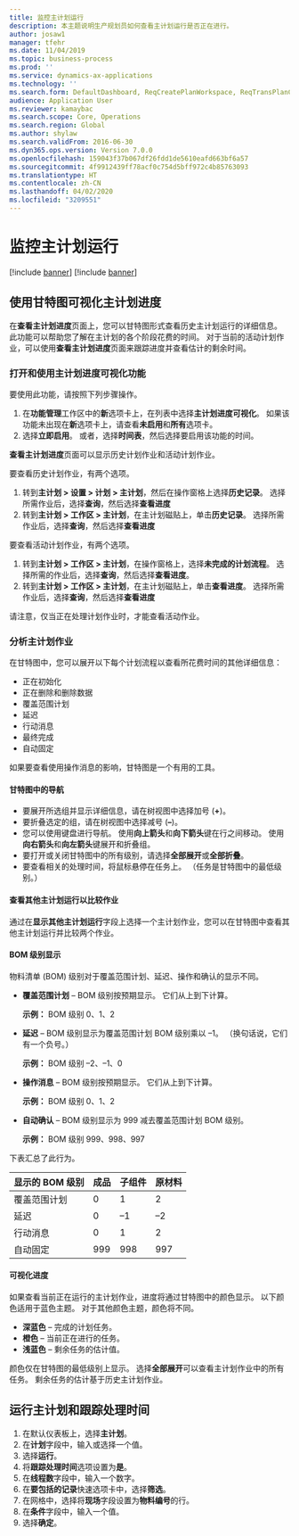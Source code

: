 ```yaml
---
title: 监控主计划运行
description: 本主题说明生产规划员如何查看主计划运行是否正在进行。
author: josaw1
manager: tfehr
ms.date: 11/04/2019
ms.topic: business-process
ms.prod: ''
ms.service: dynamics-ax-applications
ms.technology: ''
ms.search.form: DefaultDashboard, ReqCreatePlanWorkspace, ReqTransPlanCard, SysQueryForm, InventItemIdLookupSimple, ReqLog, ReqProcessTaskTrace
audience: Application User
ms.reviewer: kamaybac
ms.search.scope: Core, Operations
ms.search.region: Global
ms.author: shylaw
ms.search.validFrom: 2016-06-30
ms.dyn365.ops.version: Version 7.0.0
ms.openlocfilehash: 159043f37b067df26fdd1de5610eafd663bf6a57
ms.sourcegitcommit: 4f9912439ff78acf0c754d5bff972c4b85763093
ms.translationtype: HT
ms.contentlocale: zh-CN
ms.lasthandoff: 04/02/2020
ms.locfileid: "3209551"
---
```

# <a name="monitor-a-master-planning-run"></a>监控主计划运行

[!include [banner](../../includes/banner.md)]
[!include [banner](../../includes/preview-banner.md)]

## <a name="use-a-gantt-chart-to-visualize-master-planning-progress"></a>使用甘特图可视化主计划进度

在**查看主计划进度**页面上，您可以甘特图形式查看历史主计划运行的详细信息。 此功能可以帮助您了解在主计划的各个阶段花费的时间。 对于当前的活动计划作业，可以使用**查看主计划进度**页面来跟踪进度并查看估计的剩余时间。

### <a name="turn-on-and-use-the-master-plan-progress-visualization-feature"></a>打开和使用主计划进度可视化功能

要使用此功能，请按照下列步骤操作。

1. 在**功能管理**工作区中的**新**选项卡上，在列表中选择**主计划进度可视化**。 如果该功能未出现在**新**选项卡上，请查看**未启用**和**所有**选项卡。
1. 选择**立即启用**。 或者，选择**时间表**，然后选择要启用该功能的时间。

**查看主计划进度**页面可以显示历史计划作业和活动计划作业。 

要查看历史计划作业，有两个选项。 

1. 转到**主计划 \> 设置 \> 计划 \> 主计划**，然后在操作窗格上选择**历史记录**。 选择所需作业后，选择**查询**，然后选择**查看进度**
1. 转到**主计划 \> 工作区 \> 主计划**，在主计划磁贴上，单击**历史记录**。 选择所需作业后，选择**查询**，然后选择**查看进度**

要查看活动计划作业，有两个选项。 
1. 转到**主计划 \> 工作区 \> 主计划**，在操作窗格上，选择**未完成的计划流程**。 选择所需的作业后，选择**查询**，然后选择**查看进度**。
1. 转到**主计划 \> 工作区 \> 主计划**，在主计划磁贴上，单击**查看进度**。 选择所需作业后，选择**查询**，然后选择**查看进度**

请注意，仅当正在处理计划作业时，才能查看活动作业。

### <a name="analyze-a-master-planning-job"></a>分析主计划作业

在甘特图中，您可以展开以下每个计划流程以查看所花费时间的其他详细信息：

- 正在初始化
- 正在删除和删除数据
- 覆盖范围计划
- 延迟
- 行动消息
- 最终完成
- 自动固定

如果要查看使用操作消息的影响，甘特图是一个有用的工具。

#### <a name="navigation-in-the-gantt-chart"></a>甘特图中的导航

- 要展开所选组并显示详细信息，请在树视图中选择加号 (**+**)。
- 要折叠选定的组，请在树视图中选择减号 (**–**)。
- 您可以使用键盘进行导航。 使用**向上箭头**和**向下箭头**键在行之间移动。 使用**向右箭头**和**向左箭头**键展开和折叠组。
- 要打开或关闭甘特图中的所有级别，请选择**全部展开**或**全部折叠**。
- 要查看相关的处理时间，将鼠标悬停在任务上。 （任务是甘特图中的最低级别。）

#### <a name="view-an-additional-master-planning-run-to-compare-jobs"></a>查看其他主计划运行以比较作业

通过在**显示其他主计划运行**字段上选择一个主计划作业，您可以在甘特图中查看其他主计划运行并比较两个作业。

#### <a name="bom-level-display"></a>BOM 级别显示

物料清单 (BOM) 级别对于覆盖范围计划、延迟、操作和确认的显示不同。

- **覆盖范围计划** – BOM 级别按预期显示。 它们从上到下计算。

    **示例：** BOM 级别 0、1、2

- **延迟** – BOM 级别显示为覆盖范围计划 BOM 级别乘以 –1。 （换句话说，它们有一个负号。）

    **示例：** BOM 级别 –2、–1、0

- **操作消息** – BOM 级别按预期显示。 它们从上到下计算。

    **示例：** BOM 级别 0、1、2

- **自动确认** – BOM 级别显示为 999 减去覆盖范围计划 BOM 级别。

    **示例：** BOM 级别 999、998、997

下表汇总了此行为。

| 显示的 BOM 级别 | 成品 | 子组件 | 原材料 |
|---|---|---|---|
| 覆盖范围计划 | 0 | 1 | 2 |
| 延迟 | 0 | –1 | –2 |
| 行动消息 | 0 | 1 | 2 |
| 自动固定 | 999 | 998 | 997 |

#### <a name="visualize-progress"></a>可视化进度

如果查看当前正在运行的主计划作业，进度将通过甘特图中的颜色显示。 以下颜色适用于蓝色主题。 对于其他颜色主题，颜色将不同。

- **深蓝色** – 完成的计划任务。
- **橙色** – 当前正在进行的任务。
- **浅蓝色** – 剩余任务的估计值。

颜色仅在甘特图的最低级别上显示。 选择**全部展开**可以查看主计划作业中的所有任务。 剩余任务的估计基于历史主计划作业。

## <a name="run-master-planning-and-track-processing-time"></a>运行主计划和跟踪处理时间

1. 在默认仪表板上，选择**主计划**。
1. 在**计划**字段中，输入或选择一个值。
1. 选择**运行**。
1. 将**跟踪处理时间**选项设置为**是**。
1. 在**线程数**字段中，输入一个数字。
1. 在**要包括的记录**快速选项卡中，选择**筛选**。
1. 在网格中，选择将**现场**字段设置为**物料编号**的行。
1. 在**条件**字段中，输入一个值。
1. 选择**确定**。
